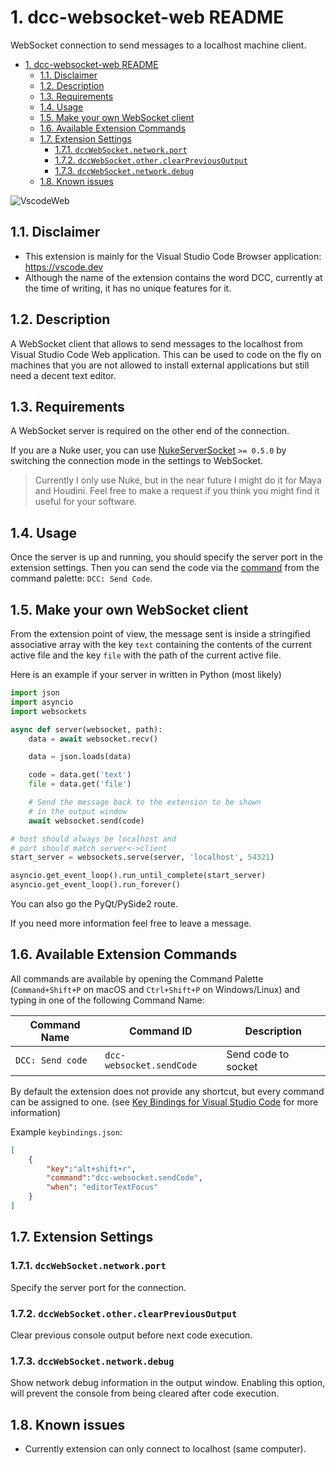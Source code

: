 # 1. dcc-websocket-web README

WebSocket connection to send messages to a localhost machine client.

- [1. dcc-websocket-web README](#1-dcc-websocket-web-readme)
  - [1.1. Disclaimer](#11-disclaimer)
  - [1.2. Description](#12-description)
  - [1.3. Requirements](#13-requirements)
  - [1.4. Usage](#14-usage)
  - [1.5. Make your own WebSocket client](#15-make-your-own-websocket-client)
  - [1.6. Available Extension Commands](#16-available-extension-commands)
  - [1.7. Extension Settings](#17-extension-settings)
    - [1.7.1. `dccWebSocket.network.port`](#171-dccwebsocketnetworkport)
    - [1.7.2. `dccWebSocket.other.clearPreviousOutput`](#172-dccwebsocketotherclearpreviousoutput)
    - [1.7.3. `dccWebSocket.network.debug`](#173-dccwebsocketnetworkdebug)
  - [1.8. Known issues](#18-known-issues)

![VscodeWeb]()

## 1.1. Disclaimer

- This extension is mainly for the Visual Studio Code Browser application: <https://vscode.dev>
- Although the name of the extension contains the word DCC, currently at the time of writing, it has no unique features for it.

## 1.2. Description

A WebSocket client that allows to send messages to the localhost from Visual Studio Code Web application. This can be used to code on the fly on machines that you are not allowed to install external applications but still need a decent text editor.

## 1.3. Requirements

A WebSocket server is required on the other end of the connection.

If you are a Nuke user, you can use [NukeServerSocket](https://github.com/sisoe24/NukeServerSocket/releases) `>= 0.5.0` by switching the connection mode in the settings to WebSocket.

> Currently I only use Nuke, but in the near future I might do it for Maya and Houdini. Feel free to make a request if you think you might find it useful for your software.

## 1.4. Usage

Once the server is up and running, you should specify the server port in the extension settings. Then you can send the code via the [command](#16-available-extension-commands) from the command palette: `DCC: Send Code`.

## 1.5. Make your own WebSocket client

From the extension point of view, the message sent is inside a stringified associative
array with the key `text` containing the contents of the current active file and the key `file` with the path of the current active file.

Here is an example if your server in written in Python (most likely)

```py
import json
import asyncio
import websockets

async def server(websocket, path):
    data = await websocket.recv()

    data = json.loads(data)

    code = data.get('text')
    file = data.get('file')

    # Send the message back to the extension to be shown 
    # in the output window
    await websocket.send(code)

# host should always be localhost and
# port should match server<->client
start_server = websockets.serve(server, 'localhost', 54321)

asyncio.get_event_loop().run_until_complete(start_server)
asyncio.get_event_loop().run_forever()
```

You can also go the PyQt/PySide2 route.

If you need more information feel free to leave a message.

## 1.6. Available Extension Commands

All commands are available by opening the Command Palette (`Command+Shift+P` on macOS and `Ctrl+Shift+P` on Windows/Linux) and typing in one of the following Command Name:

| Command Name     | Command ID               | Description         |
| ---------------- | ------------------------ | ------------------- |
| `DCC: Send code` | `dcc-websocket.sendCode` | Send code to socket |

By default the extension does not provide any shortcut, but every command can be assigned to one. (see [Key Bindings for Visual Studio Code](https://code.visualstudio.com/docs/getstarted/keybindings) for more information)

Example `keybindings.json`:

```json
[
    {
        "key":"alt+shift+r",
        "command":"dcc-websocket.sendCode",
        "when": "editorTextFocus"
    }
]
```

## 1.7. Extension Settings

### 1.7.1. `dccWebSocket.network.port`

Specify the server port for the connection.

### 1.7.2. `dccWebSocket.other.clearPreviousOutput`

Clear previous console output before next code execution.

### 1.7.3. `dccWebSocket.network.debug`

Show network debug information in the output window. Enabling this option, will prevent the console from being cleared after code execution.

## 1.8. Known issues

- Currently extension can only connect to localhost (same computer).
